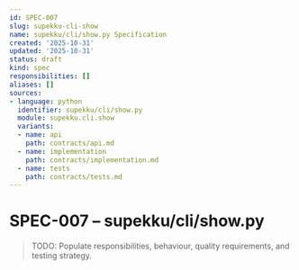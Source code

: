 ```yaml
---
id: SPEC-007
slug: supekku-cli-show
name: supekku/cli/show.py Specification
created: '2025-10-31'
updated: '2025-10-31'
status: draft
kind: spec
responsibilities: []
aliases: []
sources:
- language: python
  identifier: supekku/cli/show.py
  module: supekku.cli.show
  variants:
  - name: api
    path: contracts/api.md
  - name: implementation
    path: contracts/implementation.md
  - name: tests
    path: contracts/tests.md
---
```


# SPEC-007 – supekku/cli/show.py

> TODO: Populate responsibilities, behaviour, quality requirements, and testing strategy.
